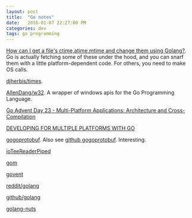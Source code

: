 ```yaml
---
layout: post
title:  "Go notes"
date:   2016-01-07 22:27:00 PM
categories: dev
tags: go programming
---
```


[How can I get a file's ctime,atime,mtime and change them using Golang?](http://stackoverflow.com/questions/20875336/how-can-i-get-a-files-ctime-atime-mtime-and-change-them-using-golang). Go is actually fetching some of these under the hood, and you can snarf them with a little platform-dependent code. For others, you need to make OS calls.

[djherbis/times](https://github.com/djherbis/times).

[AllenDang/w32](https://github.com/AllenDang/w32). A wrapper of windows apis for the Go Programming Language.

[Go Advent Day 23 - Multi-Platform Applications: Architecture and Cross-Compilation](https://blog.gopheracademy.com/advent-2013/day-23-multi-platform-applications/)

[DEVELOPING FOR MULTIPLE PLATFORMS WITH GO](http://techblog.steelseries.com/2014/04/08/multi-platform-development-go.html)

[gogoprotobuf](http://gogo.github.io/). Also see [github gogoprotobuf](https://github.com/gogo). Interesting.

[ioTeeReaderPiped](http://www.gofragments.net/client/blog/fundamentals/2016/01/04/ioTeeReaderPiped/index.html)

[gom](https://github.com/rakyll/gom)

[govent](https://github.com/MediaMath/govent/)

[reddit/golang](https://www.reddit.com/r/golang)

[github/golang](https://github.com/golang)

[golang-nuts](https://groups.google.com/forum/#!forum/golang-nuts)
